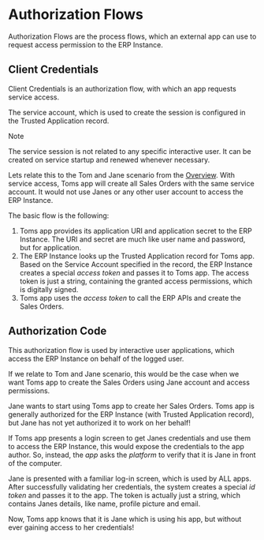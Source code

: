 # Authorization Flows

Authorization Flows are the process flows, which an external app can use to request access permission to the ERP Instance.

## Client Credentials

Client Credentials is an authorization flow, with which an app requests service access.

The service account, which is used to create the session is configured in the Trusted Application record.

> [!note]
> The service session is not related to any specific interactive user. It can be created on service startup and renewed whenever necessary.

Lets relate this to the Tom and Jane scenario from the [Overview](overview.md).
With service access, Toms app will create all Sales Orders with the same service account.
It would not use Janes or any other user account to access the ERP Instance.

The basic flow is the following:

1. Toms app provides its application URI and application secret to the ERP Instance.
The URI and secret are much like user name and password, but for application.
1. The ERP Instance looks up the Trusted Application record for Toms app.
Based on the Service Account specified in the record, the ERP Instance creates a special *access token* and passes it to Toms app.
The access token is just a string, containing the granted access permissions, which is digitally signed.
1. Toms app uses the *access token* to call the ERP APIs and create the Sales Orders.

## Authorization Code

This authorization flow is used by interactive user applications, which access the ERP Instance on behalf of the logged user.

If we relate to Tom and Jane scenario, this would be the case when we want Toms app to create the Sales Orders using Jane account and access permissions.

Jane wants to start using Toms app to create her Sales Orders.
Toms app is generally authorized for the ERP Instance (with Trusted Application record), but Jane has not yet authorized it to work on her behalf!

If Toms app presents a login screen to get Janes credentials and use them to access the ERP Instance, this would expose the credentials to the app author.
So, instead, the *app* asks the *platform* to verify that it is Jane in front of the computer.

Jane is presented with a familiar log-in screen, which is used by ALL apps.
After successfully validating her credentials,  the system creates a special *id token* and passes it to the app.
The token is actually just a string, which contains Janes details, like name, profile picture and email.

Now, Toms app knows that it is Jane which is using his app, but without ever gaining access to her credentials!